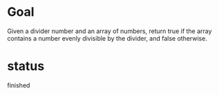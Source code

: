 # Goal

Given a divider number and an array of numbers, return true if the array contains a number evenly divisible by the divider, and false otherwise.

# status

finished